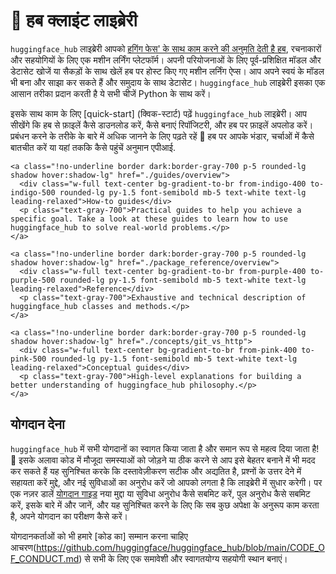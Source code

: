 <!--⚠️ Note that this file is in Markdown but contains specific syntax for our doc-builder (similar to MDX) that may not be
rendered properly in your Markdown viewer.
-->

# 🤗 हब क्लाइंट लाइब्रेरी

`huggingface_hub` लाइब्रेरी आपको [हगिंग फेस' के साथ काम करने की अनुमति देती है
हब](https://hf.co), रचनाकारों और सहयोगियों के लिए एक मशीन लर्निंग प्लेटफॉर्म।
अपनी परियोजनाओं के लिए पूर्व-प्रशिक्षित मॉडल और डेटासेट खोजें या सैकड़ों के साथ खेलें
हब पर होस्ट किए गए मशीन लर्निंग ऐप्स। आप अपने स्वयं के मॉडल भी बना और साझा कर सकते हैं
और समुदाय के साथ डेटासेट। `huggingface_hub` लाइब्रेरी इसका एक आसान तरीका प्रदान करती है
ये सभी चीजें Python के साथ करें।

इसके साथ काम के लिए [quick-start] (क्विक-स्टार्ट) पढ़ें
`huggingface_hub` लाइब्रेरी। आप सीखेंगे कि हब से फ़ाइलें कैसे डाउनलोड करें, कैसे बनाएं
रिपॉजिटरी, और हब पर फ़ाइलें अपलोड करें। प्रबंधन करने के तरीके के बारे में अधिक जानने के लिए पढ़ते रहें
🤗 हब पर आपके भंडार, चर्चाओं में कैसे बातचीत करें या यहां तक ​​​​कि कैसे पहुंचें
अनुमान एपीआई.

<div class="mt-10">
  <div class="w-full flex flex-col space-y-4 md:space-y-0 md:grid md:grid-cols-2 md:gap-y-4 md:gap-x-5">

    <a class="!no-underline border dark:border-gray-700 p-5 rounded-lg shadow hover:shadow-lg" href="./guides/overview">
      <div class="w-full text-center bg-gradient-to-br from-indigo-400 to-indigo-500 rounded-lg py-1.5 font-semibold mb-5 text-white text-lg leading-relaxed">How-to guides</div>
      <p class="text-gray-700">Practical guides to help you achieve a specific goal. Take a look at these guides to learn how to use huggingface_hub to solve real-world problems.</p>
    </a>

    <a class="!no-underline border dark:border-gray-700 p-5 rounded-lg shadow hover:shadow-lg" href="./package_reference/overview">
      <div class="w-full text-center bg-gradient-to-br from-purple-400 to-purple-500 rounded-lg py-1.5 font-semibold mb-5 text-white text-lg leading-relaxed">Reference</div>
      <p class="text-gray-700">Exhaustive and technical description of huggingface_hub classes and methods.</p>
    </a>

    <a class="!no-underline border dark:border-gray-700 p-5 rounded-lg shadow hover:shadow-lg" href="./concepts/git_vs_http">
      <div class="w-full text-center bg-gradient-to-br from-pink-400 to-pink-500 rounded-lg py-1.5 font-semibold mb-5 text-white text-lg leading-relaxed">Conceptual guides</div>
      <p class="text-gray-700">High-level explanations for building a better understanding of huggingface_hub philosophy.</p>
    </a>

  </div>
</div>

<!--
<a class="!no-underline border dark:border-gray-700 p-5 rounded-lg shadow hover:shadow-lg" href="./tutorials/overview"
  ><div class="w-full text-center bg-gradient-to-br from-blue-400 to-blue-500 rounded-lg py-1.5 font-semibold mb-5 text-white text-lg leading-relaxed">Tutorials</div>
  <p class="text-gray-700">Learn the basics and become familiar with using huggingface_hub to programmatically interact with the 🤗 Hub!</p>
</a> -->

## योगदान देना

`huggingface_hub` में सभी योगदानों का स्वागत किया जाता है और समान रूप से महत्व दिया जाता है! 🤗 इसके अलावा
कोड में मौजूदा समस्याओं को जोड़ने या ठीक करने से आप इसे बेहतर बनाने में भी मदद कर सकते हैं
यह सुनिश्चित करके कि दस्तावेज़ीकरण सटीक और अद्यतित है, प्रश्नों के उत्तर देने में सहायता करें
मुद्दे, और नई सुविधाओं का अनुरोध करें जो आपको लगता है कि लाइब्रेरी में सुधार करेगी। पर एक नज़र डालें
[योगदान
गाइड](https://github.com/huggingface/huggingface_hub/blob/main/CONTRIBUTING.md)
नया मुद्दा या सुविधा अनुरोध कैसे सबमिट करें, पुल अनुरोध कैसे सबमिट करें, इसके बारे में और जानें, और यह सुनिश्चित करने के लिए कि सब कुछ अपेक्षा के अनुरूप काम करता है, अपने योगदान का परीक्षण कैसे करें।

योगदानकर्ताओं को भी हमारे [कोड का] सम्मान करना चाहिए
आचरण(https://github.com/huggingface/huggingface_hub/blob/main/CODE_OF_CONDUCT.md) से
सभी के लिए एक समावेशी और स्वागतयोग्य सहयोगी स्थान बनाएं।

